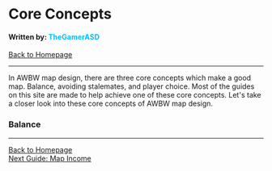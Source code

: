 # Core Concepts
#### Written by: <span style="color:deepskyblue">TheGamerASD</span>
[Back to Homepage](..\index.html)

___

In AWBW map design, there are three core concepts which make a good map. Balance, avoiding stalemates, and player choice. Most of the guides on this site are made to help achieve one of these core concepts. Let's take a closer look into these core concepts of AWBW map design.

### Balance


___

[Back to Homepage](..\index.html)<br>
[Next Guide: Map Income](map_income.md)
